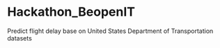 # Hackathon_BeopenIT
Predict flight delay base on United States Department of Transportation datasets
